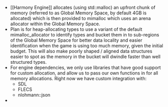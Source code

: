 - [[Harmony Engine]] allocates (using std::malloc) an upfront chunk of memory (referred to as Global Memory Space, by default 4GB is allocated) which is then provided to mimalloc which uses an arena allocator within the Global Memory Space.
- Plan is for heap-allocating types to use a variant of the default mimalloc_allocator to identify types and bucket them in to sub-regions of the Global Memory Space for better data locality and easier identification when the game is using too much memory, given the initial budget. This will also make poorly shaped / aligned data structures easier to spot as the memory in the bucket will dwindle faster than well structured types.
- For engine dependencies, we only use libraries that have good support for custom allocation, and allow us to pass our own functions in for all memory allocations. Right now we have custom integration with:
	- SDL
	- FLECS
	- nlohmann::json
-